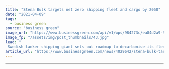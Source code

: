 ```yaml
---
title: "Stena Bulk targets net zero shipping fleet and cargo by 2050"
date: "2021-04-09"
tags: 
  - business green
source: "business green"
image_url: "https://www.businessgreen.com/api/v1/wps/984273c/ea84d2a9-94bc-429e-8b76-51619752ba91/1/Stena-Bulk-jun-22-185x114.jpg"
image_fp: "/assets/img/post_thumbnails/43.jpg"
lead: "
 Swedish tanker shipping giant sets out roadmap to decarbonise its fleet, as it steps up focus on zero emissions technologies and carbon neutral fuels ..."
article_url: "https://www.businessgreen.com/news/4029642/stena-bulk-targets-net-zero-shipping-fleet-cargo-2050"
---
```


---
